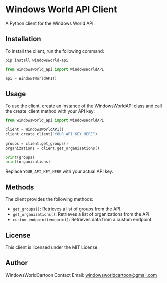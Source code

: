 # Windows World API Client

A Python client for the Windows World API.

## Installation

To install the client, run the following command:
```bash
pip install windowsworld-api
```



```python
from windowsworld_api import WindowsWorldAPI

api = WindowsWorldAPI()

```
## Usage

To use the client, create an instance of the WindowsWorldAPI class and call the create_client method with your API key:

```python
from windowsworld_api import WindowsWorldAPI

client = WindowsWorldAPI()
client.create_client("YOUR_API_KEY_HERE")

groups = client.get_groups()
organizations = client.get_organizations()

print(groups)
print(organizations)
```

Replace `YOUR_API_KEY_HERE` with your actual API key.

## Methods

The client provides the following methods:

- `get_groups()`: Retrieves a list of groups from the API.
- `get_organizations()`: Retrieves a list of organizations from the API.
- `custom_endpoint(endpoint)`: Retrieves data from a custom endpoint.
## License

This client is licensed under the MIT License.

## Author

WindowsWorldCartoon
Contact Email: [windowsworldcartoon@gmail.com](mailto:windowsworldcartoon@gmail.com)